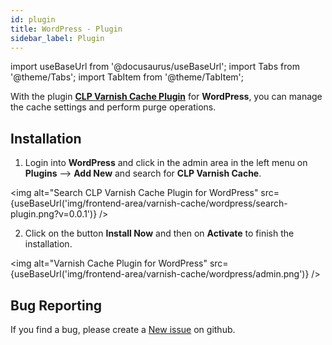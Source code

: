 ```yaml
---
id: plugin
title: WordPress - Plugin
sidebar_label: Plugin
---
```


import useBaseUrl from '@docusaurus/useBaseUrl';
import Tabs from '@theme/Tabs';
import TabItem from '@theme/TabItem';

With the plugin [**CLP Varnish Cache Plugin**](https://wordpress.org/plugins/clp-varnish-cache/) for **WordPress**, you can manage the cache settings and perform purge operations.

## Installation

1. Login into **WordPress** and click in the admin area in the left menu on **Plugins** --> **Add New** and search for **CLP Varnish Cache**.

<img alt="Search CLP Varnish Cache Plugin for WordPress" src={useBaseUrl('img/frontend-area/varnish-cache/wordpress/search-plugin.png?v=0.0.1')} />

2. Click on the button **Install Now** and then on **Activate** to finish the installation.

<img alt="Varnish Cache Plugin for WordPress" src={useBaseUrl('img/frontend-area/varnish-cache/wordpress/admin.png')} />

## Bug Reporting

If you find a bug, please create a [New issue](https://github.com/cloudpanel-io/clp-wp-varnish-cache/issues/new/choose) on github.